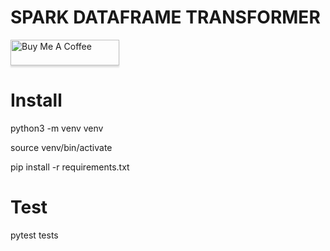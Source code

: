 # SPARK DATAFRAME TRANSFORMER

<a href="https://www.buymeacoffee.com/ftylmz1" target="_blank"><img src="https://www.buymeacoffee.com/assets/img/custom_images/orange_img.png" alt="Buy Me A Coffee" style="height: 41px !important;width: 174px !important;box-shadow: 0px 3px 2px 0px rgba(190, 190, 190, 0.5) !important;-webkit-box-shadow: 0px 3px 2px 0px rgba(190, 190, 190, 0.5) !important;" ></a>




# Install

python3 -m venv venv

source venv/bin/activate

pip install -r requirements.txt



# Test
pytest tests

